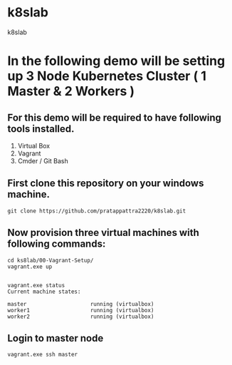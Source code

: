 # k8slab
k8slab
# In the following demo will be setting up 3 Node Kubernetes Cluster ( 1 Master & 2 Workers ) 

## For this demo will be required to have following tools installed. 
1.	Virtual Box
2.	Vagrant 
3.	Cmder / Git Bash 

## First clone this repository on your windows machine.

```
git clone https://github.com/pratappattra2220/k8slab.git
``` 

## Now provision three virtual machines with following commands:

```
cd ks8lab/00-Vagrant-Setup/
vagrant.exe up


vagrant.exe status
Current machine states:

master                    running (virtualbox)
worker1                   running (virtualbox)
worker2                   running (virtualbox)
```


## Login to master node
```
vagrant.exe ssh master
